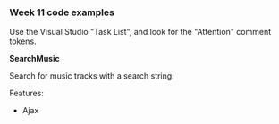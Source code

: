 ### Week 11 code examples

Use the Visual Studio "Task List", and look for the "Attention" comment tokens.  

**SearchMusic**

Search for music tracks with a search string.  

Features:
- Ajax
